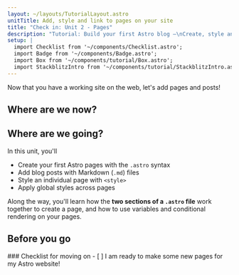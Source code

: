 ```yaml
---
layout: ~/layouts/TutorialLayout.astro
unitTitle: Add, style and link to pages on your site
title: "Check in: Unit 2 - Pages"
description: "Tutorial: Build your first Astro blog —\nCreate, style and link to pages posts on your site"
setup: |
  import Checklist from '~/components/Checklist.astro';
  import Badge from '~/components/Badge.astro';
  import Box from '~/components/tutorial/Box.astro';
  import StackblitzIntro from '~/components/tutorial/StackblitzIntro.astro';
---
```

Now that you have a working site on the web, let's add pages and posts!

## Where are we now?

<StackblitzIntro slug="astro-tutorial-1"/>

## Where are we going?

In this unit, you'll
- Create your first Astro pages with the `.astro` syntax
- Add blog posts with Markdown (`.md`) files
- Style an individual page with `<style>` 
- Apply global styles across pages

 Along the way, you'll learn how the **two sections of a `.astro` file**  work together to create a page, and how to use variables and conditional rendering on your pages.
 

<!-- ### Anatomy of an Astro file

astro title="src/pages/a-typical-astro-file.astro"
--- 
// Astro Script (frontmatter) 
// Written in JavaScript/TypeScript
// used for imports, variables, functions…
--- -->
<!-- Astro Template (body) -->  
<!-- Written in Astro (HTML with additional JSX-like features) -->
<!-- contains HTML elements, components, JX/JSX espressions -->

<!--
[.astro file example image, annotated - CAN WE GET A HIPPO SAMPLE WITH THE NEW CODE COMMENTS??]
-->

## Before you go

<Box icon="check-list">
### Checklist for moving on

<Checklist>
- [ ] I am ready to make some new pages for my Astro website!
</Checklist>
</Box>
